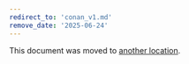 ```yaml
---
redirect_to: 'conan_v1.md'
remove_date: '2025-06-24'
---
```


<!-- markdownlint-disable -->

This document was moved to [another location](conan_v1.md).

<!-- This redirect file can be deleted after <2025-06-24>. -->
<!-- Redirects that point to other docs in the same project expire in three months. -->
<!-- Redirects that point to docs in a different project or site (link is not relative and starts with `https:`) expire in one year. -->
<!-- Before deletion, see: https://docs.gitlab.com/ee/development/documentation/redirects.html -->
